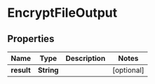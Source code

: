 

# EncryptFileOutput

## Properties

Name | Type | Description | Notes
------------ | ------------- | ------------- | -------------
**result** | **String** |  |  [optional]



